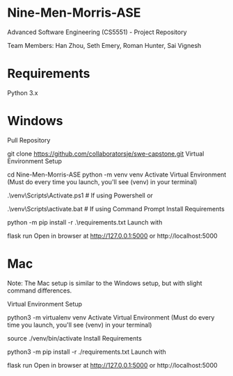 # Nine-Men-Morris-ASE
Advanced Software Engineering (CS5551) - Project Repository

Team Members: Han Zhou, Seth Emery, Roman Hunter, Sai Vignesh

# Requirements
Python 3.x

# Windows
Pull Repository

git clone https://github.com/collaboratorsje/swe-capstone.git
Virtual Environment Setup

cd Nine-Men-Morris-ASE
python -m venv venv 
Activate Virtual Environment (Must do every time you launch, you'll see (venv) in your terminal)

.\venv\Scripts\Activate.ps1 # If using Powershell
or

.\venv\Scripts\activate.bat # If using Command Prompt
Install Requirements

python -m pip install -r .\requirements.txt
Launch with

flask run
Open in browser at http://127.0.0.1:5000 or http://localhost:5000

# Mac
Note: The Mac setup is similar to the Windows setup, but with slight command differences.

Virtual Environment Setup

python3 -m virtualenv venv 
Activate Virtual Environment (Must do every time you launch, you'll see (venv) in your terminal)

source ./venv/bin/activate
Install Requirements

python3 -m pip install -r ./requirements.txt
Launch with

flask run
Open in browser at http://127.0.0.1:5000 or http://localhost:5000
